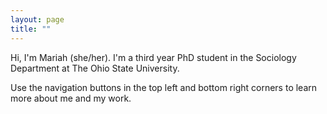 ```yaml
---
layout: page
title: ""
---
```


Hi, I'm Mariah (she/her). I'm a third year PhD student in the Sociology Department at The Ohio State University. 

Use the navigation buttons in the top left and bottom right corners to learn more about me and my work. 


